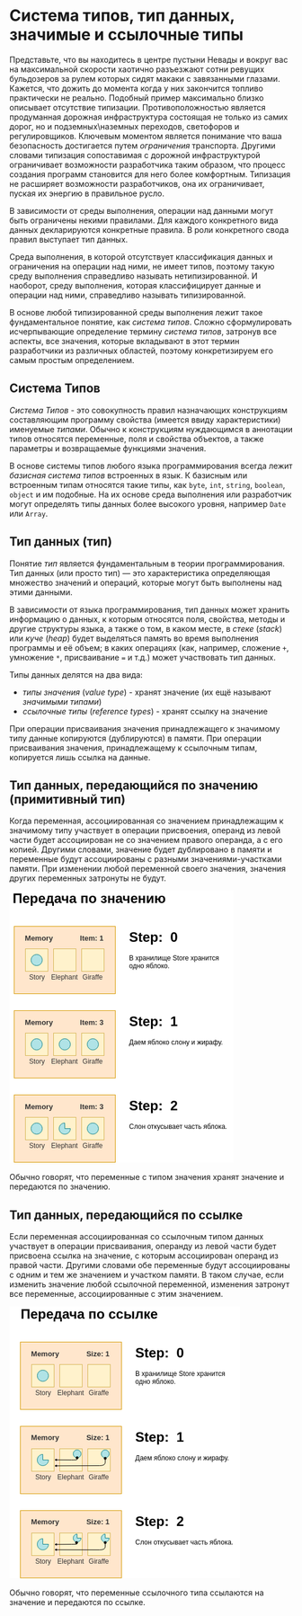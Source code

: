 # Система типов, тип данных, значимые и ссылочные типы

Представьте, что вы находитесь в центре пустыни Невады и вокруг вас на максимальной скорости хаотично разъезжают сотни ревущих бульдозеров за рулем которых сидят макаки с завязанными глазами. Кажется, что дожить до момента когда у них закончится топливо практически не реально. Подобный пример максимально близко описывает отсутствие типизации. Противоположностью является продуманная дорожная инфраструктура состоящая не только из самих дорог, но и подземных\наземных переходов, светофоров и регулировщиков. Ключевым моментом является понимание что ваша безопасность достигается путем _ограничения_ транспорта. Другими словами типизация сопоставимая с дорожной инфраструктурой ограничивает возможности разработчика таким образом, что процесс создания программ становится для него более комфортным. Типизация не расширяет возможности разработчиков, она их ограничивает, пуская их энергию в правильное русло.

В зависимости от среды выполнения, операции над данными могут быть ограничены некими правилами. Для каждого конкретного вида данных декларируются конкретные правила. В роли конкретного свода правил выступает тип данных.

Среда выполнения, в которой отсутствует классификация данных и ограничения на операции над ними, не имеет типов, поэтому такую среду выполнения справедливо называть нетипизированной. И наоборот, среду выполнения, которая классифицирует данные и операции над ними, справедливо называть типизированной.

В основе любой типизированной среды выполнения лежит такое фундаментальное понятие, как _система типов_. Сложно сформулировать исчерпывающие определение термину _система типов_, затронув все аспекты, все значения, которые вкладывают в этот термин разработчики из различных областей, поэтому конкретизируем его самым простым определением.

## Система Типов

_Система Типов_ - это совокупность правил назначающих конструкциям составляющим программу свойства (имеется ввиду характеристики) именуемые _типами_. Обычно к конструкциям нуждающимся в аннотации типов относятся переменные, поля и свойства объектов, а также параметры и возвращаемые функциями значения.

В основе системы типов любого языка программирования всегда лежит _базисная система типов_ встроенных в язык. К базисным или встроенным типам относятся такие типы, как `byte`, `int`, `string`, `boolean`, `object` и им подобные. На их основе среда выполнения или разработчик могут определять типы данных более высокого уровня, например `Date` или `Array`.

## Тип данных (тип)

Понятие _тип_ является фундаментальным в теории программирования. Тип данных (или просто тип) — это характеристика определяющая множество значений и операций, которые могут быть выполнены над этими данными.

В зависимости от языка программирования, тип данных может хранить информацию о данных, к которым относятся поля, свойства, методы и другие структуры языка, а также о том, в каком месте, в _стеке_ (_stack_) или _куче_ (_heap_) будет выделяться память во время выполнения программы и её объем; в каких операциях (как, например, сложение `+`, умножение `*`, присваивание `=` и т.д.) может участвовать тип данных.

Типы данных делятся на два вида:

- _типы значения_ (_value type_) - хранят значение (их ещё называют _значимыми типами_)
- _ссылочные типы_ (_reference types_) - хранят ссылку на значение

При операции присваивания значения принадлежащего к значимому типу данные копируются (дублируются) в памяти. При операции присваивания значения, принадлежащему к ссылочным типам, копируется лишь ссылка на данные.

## Тип данных, передающийся по значению (примитивный тип)

Когда переменная, ассоциированная со значением принадлежащим к значимому типу участвует в операции присвоения, операнд из левой части будет ассоциирован не со значением правого операнда, а с его копией. Другими словами, значение будет дублировано в памяти и переменные будут ассоциированы с разными значениями-участками памяти. При изменении любой переменной своего значения, значения других переменных затронуты не будут.

![Тип данных, передающийся по значению (примитивный тип)](type-conversion-value-type.png)

Обычно говорят, что переменные с типом значения хранят значение и передаются по значению.

## Тип данных, передающийся по ссылке

Если переменная ассоциированная со ссылочным типом данных участвует в операции присваивания, операнду из левой части будет присвоена ссылка на значение, с которым ассоциирован операнд из правой части. Другими словами обе переменные будут ассоциированы с одним и тем же значением и участком памяти. В таком случае, если изменить значение любой ссылочной переменной, изменения затронут все переменные, ассоциированные с этим значением.

![Тип данных, передающийся по ссылке](type-conversion-ref-type.png)

Обычно говорят, что переменные ссылочного типа ссылаются на значение и передаются по ссылке.
